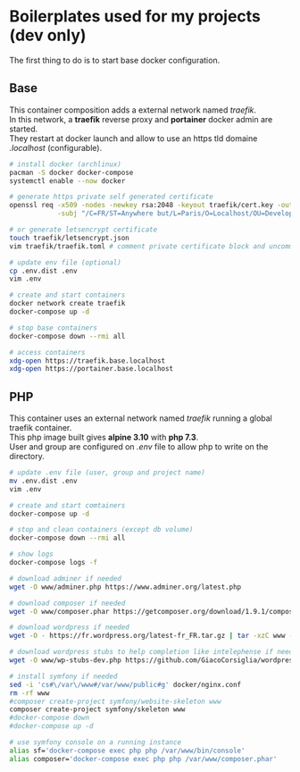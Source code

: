 # Boilerplates used for my projects (dev only)

The first thing to do is to start base docker configuration.

## Base

This container composition adds a external network named *traefik*.  
In this network, a **traefik** reverse proxy and **portainer** docker admin are started.  
They restart at docker launch and allow to use an https tld domaine *.localhost* (configurable).

~~~sh
# install docker (archlinux)
pacman -S docker docker-compose
systemctl enable --now docker

# generate https private self generated certificate
openssl req -x509 -nodes -newkey rsa:2048 -keyout traefik/cert.key -out traefik/cert.crt \
            -subj "/C=FR/ST=Anywhere but/L=Paris/O=Localhost/OU=Development/CN=*.localhost"

# or generate letsencrypt certificate
touch traefik/letsencrypt.json
vim traefik/traefik.toml # comment private certificate block and uncomment let's encrypt block

# update env file (optional)
cp .env.dist .env
vim .env

# create and start containers
docker network create traefik
docker-compose up -d

# stop base containers
docker-compose down --rmi all

# access containers
xdg-open https://traefik.base.localhost
xdg-open https://portainer.base.localhost
~~~

## PHP

This container uses an external network named *traefik* running a global traefik container.  
This php image built gives **alpine 3.10** with **php 7.3**.  
User and group are configured on *.env* file to allow php to write on the directory.

~~~sh
# update .env file (user, group and project name)
mv .env.dist .env
vim .env

# create and start comtainers
docker-compose up -d

# stop and clean containers (except db volume)
docker-compose down --rmi all

# show logs
docker-compose logs -f

# download adminer if needed
wget -O www/adminer.php https://www.adminer.org/latest.php

# download composer if needed
wget -O www/composer.phar https://getcomposer.org/download/1.9.1/composer.phar

# download wordpress if needed
wget -O - https://fr.wordpress.org/latest-fr_FR.tar.gz | tar -xzC www --strip-components=1

# download wordpress stubs to help completion like intelephense if needed
wget -O www/wp-stubs-dev.php https://github.com/GiacoCorsiglia/wordpress-stubs/blob/master/wordpress-stubs.php

# install symfony if needed
sed -i 'cs#\/var\/www#/var/www/public#g' docker/nginx.conf
rm -rf www
#composer create-project symfony/website-skeleton www
composer create-project symfony/skeleton www
#docker-compose down
#docker-compose up -d

# use symfony console on a running instance
alias sf='docker-compose exec php php /var/www/bin/console'
alias composer='docker-compose exec php php /var/www/composer.phar'
~~~
